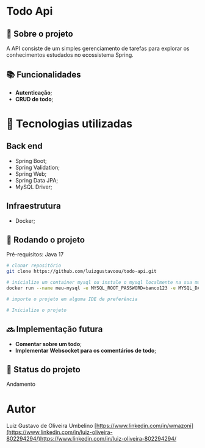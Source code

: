 # Todo Api
<!-- license --> 

## :memo:  Sobre o projeto
A API consiste de um simples gerenciamento de tarefas para explorar os conhecimentos estudados no ecossistema Spring.

## :books: Funcionalidades
* <b>Autenticação</b>;
* <b>CRUD de todo</b>;

# :wrench: Tecnologias utilizadas
## Back end
* Spring Boot;
* Spring Validation;
* Spring Web;
* Spring Data JPA;
* MySQL Driver;

## Infraestrutura
* Docker;

## :rocket: Rodando o projeto
Pré-requisitos: Java 17

```bash
# clonar repositório
git clone https://github.com/luizgustavoou/todo-api.git

# inicialize um container mysql ou instale o mysql localmente na sua máquina
docker run --name meu-mysql -e MYSQL_ROOT_PASSWORD=banco123 -e MYSQL_DATABASE=todo-api -p 3306:3306 mysql:latest 

# importe o projeto em alguma IDE de preferência

# Inicialize o projeto
```

## :soon: Implementação futura
* <b>Comentar sobre um todo</b>;
* <b>Implementar Websocket para os comentários de todo</b>;

## :dart: Status do projeto
Andamento
# Autor

Luiz Gustavo de Oliveira Umbelino
[https://www.linkedin.com/in/wmazoni](https://www.linkedin.com/in/luiz-oliveira-802294294/)https://www.linkedin.com/in/luiz-oliveira-802294294/

